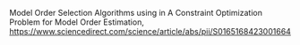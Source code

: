 Model Order Selection Algorithms using in A Constraint Optimization Problem for Model Order Estimation, https://www.sciencedirect.com/science/article/abs/pii/S0165168423001664
